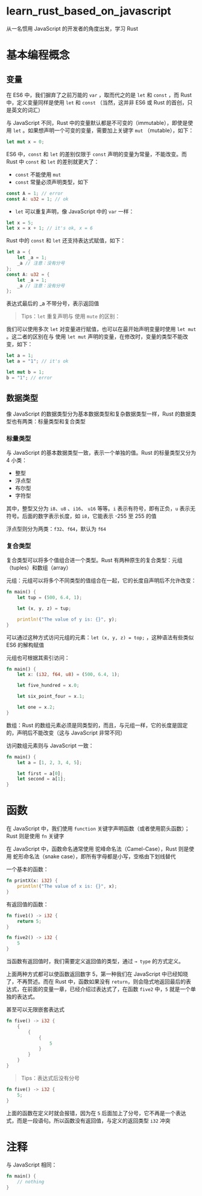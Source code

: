 # learn_rust_based_on_javascript

从一名惯用 JavaScript 的开发者的角度出发，学习 Rust

# 基本编程概念

## 变量

在 ES6 中，我们摒弃了之前万能的 `var` ，取而代之的是 `let` 和 `const` ，而 Rust 中，定义变量同样是使用 `let` 和 `const` （当然，这并非 ES6 或 Rust 的首创，只是英文的词汇）

与 JavaScript 不同，Rust 中的变量默认都是不可变的（immutable），即使是使用 `let` 。如果想声明一个可变的变量，需要加上关键字 `mut` （mutable），如下：

```rust
let mut x = 0;
```

ES6 中，`const` 和 `let` 的差别仅限于 `const` 声明的变量为常量，不能改变。而 Rust 中 `const` 和 `let` 的差别就更大了：

- `const` 不能使用 `mut`
- `const` 常量必须声明类型，如下

```rust
const A = 1; // error
const A: u32 = 1; // ok
```

- `let` 可以重复声明，像 JavaScript 中的 `var` 一样：

```rust
let x = 5;
let x = x + 1; // it's ok, x = 6
```

Rust 中的 `const` 和 `let` 还支持表达式赋值，如下：

```rust
let a = {
    let _a = 1;
    _a // 注意：没有分号 
};
const A: u32 = {
    let _a = 1;
    _a // 注意：没有分号
};
```

表达式最后的 _a 不带分号，表示返回值

> Tips：`let` 重复声明与 使用 `mute` 的区别：

我们可以使用多次 `let` 对变量进行赋值，也可以在最开始声明变量时使用 `let mut` 。这二者的区别在与 使用 `let mut` 声明的变量，在修改时，变量的类型不能改变，如下：

```rust
let a = 1;
let a = "1"; // it's ok

let mut b = 1;
b = "1"; // error
```

## 数据类型

像 JavaScript 的数据类型分为基本数据类型和复杂数据类型一样，Rust 的数据类型也有两类：标量类型和复合类型

### 标量类型

与 JavaScript 的基本数据类型一致，表示一个单独的值。Rust 的标量类型又分为 4 小类：

- 整型
- 浮点型
- 布尔型
- 字符型

其中，整型又分为 `i8`、`u8` 、`i16`、 `u16` 等等。`i` 表示有符号，即有正负，`u` 表示无符号。后面的数字表示长度，如 `i8`，它能表示 -255 至 255 的值

浮点型则分为两类：`f32`、`f64`，默认为 `f64`

### 复合类型

复合类型可以将多个值组合进一个类型。Rust 有两种原生的复合类型：元组（tuples）和数组（array）

元组：元组可以将多个不同类型的值组合在一起，它的长度自声明后不允许改变：

```rust
fn main() {
    let tup = (500, 6.4, 1);

    let (x, y, z) = tup;

    println!("The value of y is: {}", y);
}
```

可以通过这种方式访问元组的元素：`let (x, y, z) = top;` ，这种语法有些类似 ES6 的解构赋值

元组也可根据其索引访问：

```rust
fn main() {
    let x: (i32, f64, u8) = (500, 6.4, 1);

    let five_hundred = x.0;

    let six_point_four = x.1;

    let one = x.2;
}
```

数组：Rust 的数组元素必须是同类型的，而且，与元组一样，它的长度是固定的，声明后不能改变（这与 JavaScript 非常不同）

访问数组元素则与 JavaScript 一致：

```rust
fn main() {
    let a = [1, 2, 3, 4, 5];

    let first = a[0];
    let second = a[1];
}
```

# 函数

在 JavaScript 中，我们使用 `function` 关键字声明函数（或者使用箭头函数）；Rust 则是使用 `fn` 关键字

在 JavaScript 中，函数命名通常使用 驼峰命名法（Camel-Case），Rust 则是使用 蛇形命名法（snake case），即所有字母都是小写，空格由下划线替代

一个基本的函数：

```rust
fn printX(x: i32) {
    println!("The value of x is: {}", x);
}
```

有返回值的函数：

```rust
fn five1() -> i32 {
    return 5;
}

fn five2() -> i32 {
    5
}
```

当函数有返回值时，我们需要定义返回值的类型，通过 `→ type` 的方式定义。

上面两种方式都可以使函数返回数字 5，第一种我们在 JavaScript 中已经知晓了，不再赘述。而在 Rust 中，函数如果没有 `return`，则会隐式地返回最后的表达式，在前面的变量一章，已经介绍过表达式了，在函数 `five2` 中，`5` 就是一个单独的表达式。

甚至可以无限嵌套表达式

```rust
fn five() -> i32 {
    {
        {
            {
                5
            }
        }
    }
}
```

> Tips：表达式后没有分号

```rust
fn five() -> i32 {
    5;
}
```

上面的函数在定义时就会报错，因为在 `5` 后面加上了分号，它不再是一个表达式，而是一段语句。所以函数没有返回值，与定义的返回类型 `i32` 冲突

# 注释

与 JavaScript 相同：

```rust
fn main() {
    // nothing
}
```

